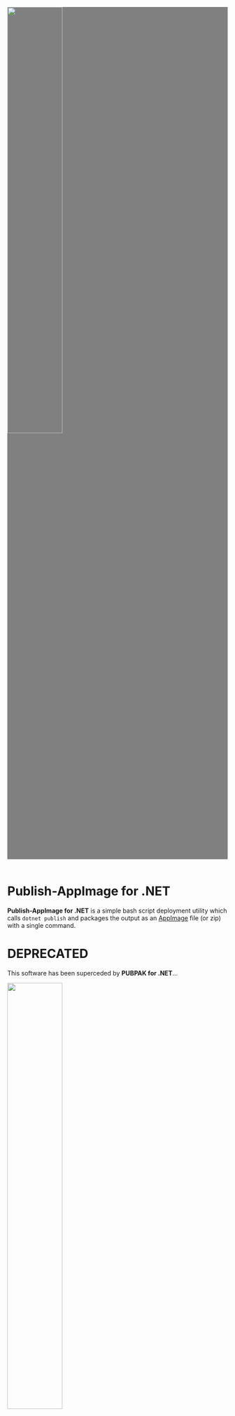 <p style="text-align:left;background:gray;margin-bottom:4em;">
    <img src="Banner.png" style="width:50%;max-width:600px;"/>
</p>

# Publish-AppImage for .NET #

**Publish-AppImage for .NET** is a simple bash script deployment utility which calls `dotnet publish` and
packages the output as an [AppImage](https://appimage.org/) file (or zip) with a single command.

# DEPRECATED #

This software has been superceded by **PUBPAK for .NET**...

<p style="text-align:left;">
    <a href="https://github.com/kuiperzone/PubPak">
        <img src="PUBPAK.png" style="width:50%;max-width:600px;"/>
    </a>
</p>

[PUBPAK for .NET](https://github.com/kuiperzone/PubPak) does everything that Publish-AppImage does and more --
and now supports FLATPAK as well as AppImage! **However, there's a catch...**

I wrote PUBPAK with Flatpak support for use in deploying my own apps. However, I find that I am thwarted by the
Flatpak Sandbox model. On investigation, I find there's a lot of discontent with the sandbox and I am wondering whether
Flatpaks are the best way to go at all.

I'm going to moving PUBPAK forward, but the questions is: *whether I continue to support Flatpak or focus on some
other deployment, such as Snap, RPM or deb?*

[I CREATED A POLL AND DISCUSSION HERE](https://github.com/kuiperzone/PubPak/discussions/1)

*Continued...*

To use it, you fill out the option fields in a simple configuration file called `publish-appimage.conf`, and run:

    ./publish-appimage

This builds/publishes your project and generates a distributable AppImage output file for use on Linux systems.
A Linux "Desktop Entry" file is generated automagically from the values provided by you in the configuration file.
Additionlly, Freedesktop.org AppStream metadata (`appdata.xml`) is optionally supported. Detailed explanations, examples
and a demo application are provided below.

Publish-AppImage for .NET is licensed under MIT and is for use on Linux with the
[Microsoft .NET SDK](https://dotnet.microsoft.com/download) (i.e. for C# applications).


## Pre-requisits ##
Publish-AppImage for .NET requires (*):

* Bash shell
* .NET SDK 5.0 or later
* The [appimagetool](https://github.com/AppImage/AppImageKit) utility to build the AppImage file
* The Linux "zip" utility is optional and typically may already be installed on your system

(*) Tested bash 4.4.20 and appimagetool r13 (31 Dec 2020).


## Build HelloWorld ##
A simple "HelloWorld" terminal demo application is provided with the script and the configuration (.conf) file.
You may use the .conf and `appdata.xml` files contained in this demo as templates for your own application.

Let's start by building and running the "HelloWorld" demo. Clone or download the entire project, and follow
the instructions below.

<img title="Terminal Screenshot" alt="Terminal Screenshot" src="Screenie.png" style="width:50%;max-width:600px;"/>

**IMPORTANT:** Download and install [appimagetool](https://github.com/AppImage/AppImageKit). Ensure that `appimagetool`
is in the path, or you can specify its location in the .conf file if you have downloaded it as an AppImage file.

For example, in `publish-appimage.conf`, change this line:

    APPIMAGETOOL_COMMAND="appimagetool"

to this as appropriate:

    APPIMAGETOOL_COMMAND="/home/user/Apps/appimagetool-x86_64.AppImage"

The `publish-appimage` file itself is just a bash script so there is no need to "build" it, but ensure that it
has the executable flag set. From the top-level project (the same directory as the .conf file), simply type:

    ./publish-appimage

This will call `dot publish` (with "linux-x64 as default) and create an output directory local to the .conf file,
i.e.: *AppImages/HelloWorld-x86_64.AppImage*

If your system is ARM, type this instead:

    ./publish-appimage -r linux-arm64

Run `AppImages/HelloWorld-x86_64.AppImage` (or the arch64 variant) from a terminal, and it will output version
and location information available to the application. That's all it does!


## Use in Your Project ##
There are only two files you really need (although you may wish to use an `appdata.xml` file). Drop the files,
below, into your application source preferably at the same level as your solution (.sln) or project (.csproj) file (*).

* `publish-appimage` - the utility
* `publish-appimage.conf` - your project config

Alternatively, if you wish, you may put the `publish-appimage` script in any directory on your system and add
its directory to your `PATH`. This way, only the ".conf file" need go into your project.

(*) If you do not wish to put `publish-appimage.conf` in the same directory as your .sln or .csproj, you can
specify the location with `DOTNET_PROJECT_PATH` in the .conf file.

**IMPORTNT**: By default, `publish-appimage` will look for a file called `publish-appimage.conf` in the current
working directly. However, it is entirely possible to have multiple .conf files of different names in the same
directory. You are not restricted to a single conf file in your project! See the "--conf" command option described
below.

Now edit the configuration file for your own application, providing an application name etc. This should be a
relatively trivial matter and **all parameters are documented** with comments. You can specify application
"Desktop Entry" fields here, as well as publish/build arguments, along with project and output locations. Note that
all project related paths in the .conf file itself are relative to the location of the .conf file, and not from where
command was called.

<img title="Example Configuration" alt="Example Configuration" src="ExampleConf.png" style="width:50%;max-width:600px;"/>

If you wish to use a Freedesktop.org metadata file, copy the "Hello World" `appdata.xml` file from the "Assets"
directory and use it as a template in your project, changing or adding properties to suit. Ensure that your
`publish-appimage.conf` correctly references the file location using `APP_XML_SRC`. If you do not wish to use
`appdata.xml`, ensure that `APP_XML_SRC` is unset.

Ensure also that your `publish-appimage.conf` references an icon file location using `APP_ICON_SRC`,
as this is a mandatory requirement.

## App Versioning ##
Use the `APP_VERSION` parameter in the .conf file to specify your application version, i.e. "1.2.3.0".

This will call `dotnet publish` with the `-p:Version` option (overriding any version value in your project files)
and sets the `VERSION` environment variable for use by appimagetool. In the .conf file, you may optionally version
the output package filename with `PKG_VERSION_FLAG`.

Alternatively, leave `APP_VERSION` unset to prefer application version information already provided in your project.

## Post Publish Command ##
The configuration contains an option called `POST_PUBLISH`. This may contain one or more commands, or point to a
script file for example. It is called after `dotnet publish`, but before the final AppImage output. You can use this
to create required directory structures under `AppDir` or copy additional files there.

See also "Non-.NET Projects", below.


## Command Line Usage ##

### Target Platform ###
By default, publish-appimage will build for "linux-x64". However, you can specify the dotnet "runtime identifier" as:

    ./publish-appimage -r linux-arm64

For information, see: https://docs.microsoft.com/en-us/dotnet/core/rid-catalog

### Conf Filename ###
By default, `publish-appimage` looks for a single file called `publish-appimage.conf`. However, your
application project may contain multiple .conf files, but you must specify the configuration to use at
the command line, like so:

    ./publish-appimage -f other-file.conf

### Zip and Windows? ###
Amazingly, it is possible to build for Windows on a Linux box, although the binary is not suitable for use with
the AppImage format. However, you can do this instead:

    ./publish-appimage -r win-x64 -k zip

This will create a simple zip file of the published content instead of an AppImage file.

### All Options ###
    Usage:
        publish-appimage [-flags] [-option-n value-n]

    Help Options:
        -h, --help
        Show help information flag.

        -v, --version
        Show version information flag.

    Build Options:
        -f, --conf value
        Specifies the conf file. Defaults to publish-appimage.conf.

        -r, --runtime value
        Dotnet publish runtime identifier. Valid examples include:
        linux-x64 and linux-arm64. Default is linux-x64 if unspecified.
        See also: https://docs.microsoft.com/en-us/dotnet/core/rid-catalog

        -k, --kind value
        Package output kind. Value must be one of: appimage or zip.
        Default is appimage if unspecified.

        -b, --verbose
        Verbose review info output flag.

        -u, --run
        Run the application after successful build flag.

        -y, --skip-yes
        Skip confirmation prompt flag (assumes yes).

        -o, --output
        Explicit final output filename (excluding directory part).

## Additional Information ##
Publish-AppImage for .NET was created by Andy Thomas at https://kuiper.zone

See also my other C# project, a cross-platform Avalonia XAML previewer called [AvantGarde](https://github.com/kuiperzone/AvantGarde).

### Gotchas ###

#### Metadata Validation ####
The appimagetool validates the application metadata file (appdata.xml) prior to generating the AppImage output.
However, validation appears to be somewhat pedantic and may cause problems. In this case, you may leave the
`APP_XML_SRC` configuration option empty to omit metadata. See also the following for clues and leads in problem
solving: https://github.com/AppImage/AppImageKit/issues/603

#### Symlink ####
If you are using VirtualBox with your project within a shared folder, note that symbolic links are disabled within
shared folders by VirtualBox, and this will prevent `appimagetool` from working. To overcome this, copy
your entire project to your home directory in the virtual machine. Alternatively, it is possible to enable shared-folder
symlinks in VirtualBox.

### Non-.NET Projects? ###
It is also possible to use Publish-AppImage to build non-.NET projects (i.e. C++), although I don't imagine
this will be a primary use case. To do this, you must use a suitable build script and specify the file
location using the `POST_PUBLISH` config parameter. Your build script must populate the directory `AppDir/usr/bin`.

You should also set `DOTNET_PROJECT_PATH="null"` in order to disable the `dotnet publish` operation.

### Git Ignore? ###
You may wish to consider adding your output directory (i.e. "AppImages") to your gitignore file.

### Flatpak? ###
I initially intended that this utility spit out Flatpaks as well as AppImages. However, the configuration
and building of Flatpaks adds complexity. For the moment, I decided that this project was best served by
keeping things simple and elegant. I may do something on this a later, however.

Don't forget to like (star) and share this project (but only if *you do like it* of course).

